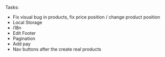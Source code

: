 Tasks:

- Fix visual bug in products, fix price position / change product position
- Local Storage
- i18n
- Edit Footer
- Pagination
- Add pay
- Nav buttons after the create real products
